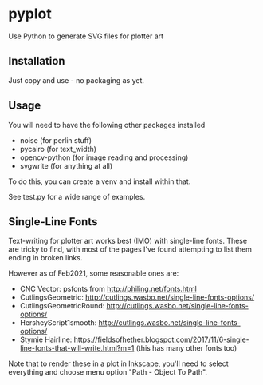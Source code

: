 pyplot
======

Use Python to generate SVG files for plotter art

Installation
------------

Just copy and use - no packaging as yet.

Usage
-----

You will need to have the following other packages installed 
* noise (for perlin stuff)
* pycairo (for text_width)
* opencv-python (for image reading and processing)
* svgwrite (for anything at all)

To do this, you can create a venv and install within that.

See test.py for a wide range of examples.

Single-Line Fonts
-----------------

Text-writing for plotter art works best (IMO) with single-line fonts. These are tricky to find, with most of the pages I've found attempting to list them ending in broken links.

However as of Feb2021, some reasonable ones are:

* CNC Vector: psfonts from http://philing.net/fonts.html
* CutlingsGeometric: http://cutlings.wasbo.net/single-line-fonts-options/
* CutlingsGeometricRound: http://cutlings.wasbo.net/single-line-fonts-options/
* HersheyScript1smooth: http://cutlings.wasbo.net/single-line-fonts-options/
* Stymie Hairline: https://fieldsofhether.blogspot.com/2017/11/6-single-line-fonts-that-will-write.html?m=1 (this has many other fonts too)

Note that to render these in a plot in Inkscape, you'll need to select everything and choose menu option "Path - Object To Path".